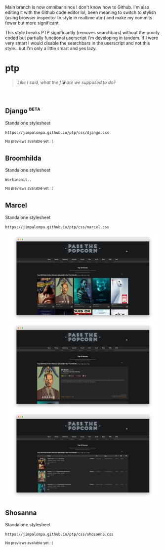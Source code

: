 Main branch is now omnibar since I don't know how to Github. I'm also editing it with the Github code editor lol, been meaning to switch to stylish (using browser inspector to style in realtime atm) and make my commits fewer but more significant.

This style breaks PTP significantly (removes searchbars) without the poorly coded but partially functional userscript I'm developing in tandem. If I were very smart I would disable the searchbars in the userscript and not this style...but I'm only a little smart and yes lazy.

# ptp

> *Like I said, what the f💣 are we supposed to do?*
<br>

## Django <sup>`BETA`</sup>
Standalone stylesheet
```
https://jimpalompa.github.io/ptp/css/django.css
```
<sup>No previews available yet : (</sup>

## Broomhilda
Standalone stylesheet
```
Workinonit..
```
<sup>No previews available yet : (</sup>

## Marcel
Standalone stylesheet
```
https://jimpalompa.github.io/ptp/css/marcel.css
```
![Marcel preview cover view](previews/marcel_cover_view.jpg)
![Marcel preview huge view](previews/marcel_huge_view.jpg)
![Marcel preview list view](previews/marcel_list_view.jpg)

## Shosanna
Standalone stylesheet
```
https://jimpalompa.github.io/ptp/css/shosanna.css
```
<sup>No previews available yet : (</sup>
